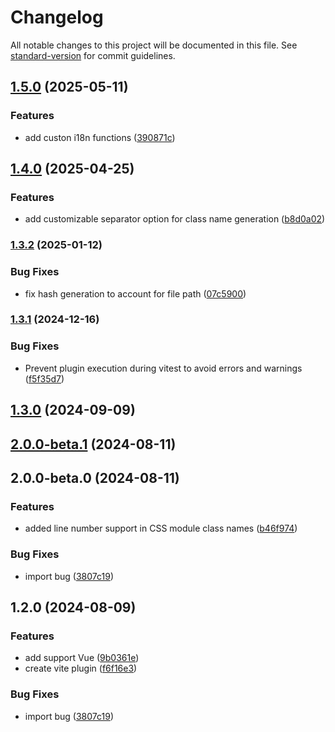 # Changelog

All notable changes to this project will be documented in this file. See [standard-version](https://github.com/conventional-changelog/standard-version) for commit guidelines.

## [1.5.0](https://github.com/teplostanski/vite-plugin-readable-classnames/compare/v1.4.0...v1.5.0) (2025-05-11)


### Features

* add custon i18n functions ([390871c](https://github.com/teplostanski/vite-plugin-readable-classnames/commit/390871cfdf09eb3626c92a9dd27c2fadf3018ddb))

## [1.4.0](https://github.com/teplostanski/vite-plugin-pretty-module-classnames/compare/v1.3.2...v1.4.0) (2025-04-25)


### Features

* add customizable separator option for class name generation ([b8d0a02](https://github.com/teplostanski/vite-plugin-pretty-module-classnames/commit/b8d0a02f217c303fdebe982c0b99d5c2f66212f9))

### [1.3.2](https://github.com/teplostanski/vite-plugin-pretty-module-classnames/compare/v1.3.1...v1.3.2) (2025-01-12)


### Bug Fixes

* fix hash generation to account for file path ([07c5900](https://github.com/teplostanski/vite-plugin-pretty-module-classnames/commit/07c590005a2fc0a6faa3600038b442d98410d878))

### [1.3.1](https://github.com/teplostanski/vite-plugin-pretty-module-classnames/compare/v1.3.0...v1.3.1) (2024-12-16)


### Bug Fixes

* Prevent plugin execution during vitest to avoid errors and warnings ([f5f35d7](https://github.com/teplostanski/vite-plugin-pretty-module-classnames/commit/f5f35d707a1ccf8b49d8eed67d877dda871fced3))

## [1.3.0](https://github.com/teplostanski/vite-plugin-pretty-module-classnames/compare/v2.0.0-beta.1...v1.3.0) (2024-09-09)

## [2.0.0-beta.1](https://github.com/teplostanski/vite-plugin-pretty-module-classnames/compare/v2.0.0-beta.0...v2.0.0-beta.1) (2024-08-11)

## 2.0.0-beta.0 (2024-08-11)


### Features

* added line number support in CSS module class names ([b46f974](https://github.com/teplostanski/vite-plugin-pretty-module-classnames/commit/b46f974f09e5139d656b9a9b4fbdf6df5494651c))


### Bug Fixes

* import bug ([3807c19](https://github.com/teplostanski/vite-plugin-pretty-module-classnames/commit/3807c194c87e12cbf6d067c33907e3cee21b0037))

## 1.2.0 (2024-08-09)


### Features

* add support Vue ([9b0361e](https://github.com/teplostanski/vite-plugin-pretty-module-classnames/commit/9b0361ea3375997ac8dd1479f87ea3d506340f18))
* create vite plugin ([f6f16e3](https://github.com/teplostanski/vite-plugin-pretty-module-classnames/commit/f6f16e30a81e723bdebe0295ea2cb6d43e706e39))


### Bug Fixes

* import bug ([3807c19](https://github.com/teplostanski/vite-plugin-pretty-module-classnames/commit/3807c194c87e12cbf6d067c33907e3cee21b0037))

